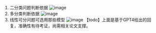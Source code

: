 1. 二分类问题判断依据
![image](https://github.com/Chiron-star/chrion.github.io/assets/64126734/a25f02bd-55a1-4579-9aa2-55d784c1a649)
2. 多分类判断依据
![image](https://github.com/Chiron-star/chrion.github.io/assets/64126734/2a613714-5781-4476-954f-b23ac62e7747)
4. 线性可分问题可选用那些模型
![image](https://github.com/Chiron-star/chrion.github.io/assets/64126734/4b89b7ea-659a-4657-935e-8b413cfd3c1b)
【todo】上面是基于GPT4给出的回复，准确性有待考证，尚需相关论文支撑。